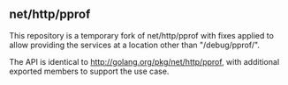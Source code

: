 net/http/pprof
--------------

This repository is a temporary fork of net/http/pprof
with fixes applied to allow providing the services at a
location other than "/debug/pprof/".

The API is identical to http://golang.org/pkg/net/http/pprof,
with additional exported members to support the use case.
